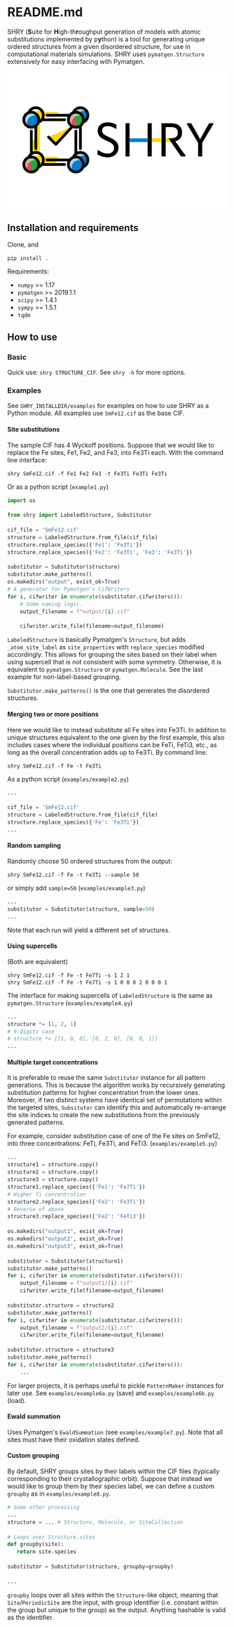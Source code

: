 # README.md

SHRY (**S**uite for **H**igh-th**r**oughput generation of models
with atomic substitutions implemented by p**y**thon)
is a tool for generating unique ordered structures
from a given disordered structure,
for use in computational materials simulations.
SHRY uses `pymatgen.Structure` extensively
for easy interfacing with Pymatgen.

![logo](logo/logo.jpg?raw=true "logo")

## Installation and requirements

Clone, and

```console
pip install .
```

Requirements:

- `numpy` >= 1.17
- `pymatgen` >= 2019.1.1
- `scipy` >= 1.4.1
- `sympy` >= 1.5.1
- `tqdm`

## How to use

### Basic

Quick use: `shry STRUCTURE_CIF`.
See `shry -h` for more options.

### Examples

See `SHRY_INSTALLDIR/examples` for examples
on how to use SHRY as a Python module.
All examples use `SmFe12.cif` as the base CIF.

#### Site substitutions

The sample CIF has 4 Wyckoff positions.
Suppose that we would like to replace
the Fe sites, Fe1, Fe2, and Fe3, into Fe3Ti each.
With the command line interface:

```console
shry SmFe12.cif -f Fe1 Fe2 Fe3 -t Fe3Ti Fe3Ti Fe3Ti
```

Or as a python script (`example1.py`)

```python
import os

from shry import LabeledStructure, Substitutor

cif_file = 'SmFe12.cif'
structure = LabeledStructure.from_file(cif_file)
structure.replace_species({'Fe1': 'Fe3Ti'})
structure.replace_species({'Fe2': 'Fe3Ti', 'Fe3': 'Fe3Ti'})

substitutor = Substitutor(structure)
substitutor.make_patterns()
os.makedirs("output", exist_ok=True)
# A generator for Pymatgen's CifWriters
for i, cifwriter in enumerate(substitutor.cifwriters()):
    # Some naming logic.
    output_filename = f"output/{i}.cif"

    cifwriter.write_file(filename=output_filename)

```

`LabeledStructure` is basically Pymatgen's `Structure`,
but adds `_atom_site_label` as `site_properties`
with `replace_species` modified accordingly.
This allows for grouping the sites based on their label
when using supercell that is not consistent with some symmetry.
Otherwise, it is equivalent to `pymatgen.Structure` or `pymatgen.Molecule`.
See the last example for non-label-based grouping.

`Substitutor.make_patterns()` is the one that generates
the disordered structures.

#### Merging two or more positions

Here we would like to instead substitute all Fe sites into Fe3Ti.
In addition to unique structures equivalent to the one
given by the first example, this also includes cases
where the individual positions can be FeTi, FeTi3, etc.,
as long as the overall concentration adds up to Fe3Ti.
By command line:

```console
shry SmFe12.cif -f Fe -t Fe3Ti
```

As a python script (`examples/example2.py`)

```python
...

cif_file = 'SmFe12.cif'
structure = LabeledStructure.from_file(cif_file)
structure.replace_species({'Fe': 'Fe3Ti'})
...
```

#### Random sampling

Randomly choose 50 ordered structures from the output:

```console
shry SmFe12.cif -f Fe -t Fe3Ti --sample 50
```

or simply add `sample=50` (`examples/example3.py`)

```python
...
substitutor = Substitutor(structure, sample=50)
...
```

Note that each run will yield a different set of structures.

#### Using supercells

(Both are equivalent)

```console
shry SmFe12.cif -f Fe -t Fe7Ti -s 1 2 1
shry SmFe12.cif -f Fe -t Fe7Ti -s 1 0 0 0 2 0 0 0 1
```

The interface for making supercells of `LabeledStructure`
is the same as `pymatgen.Structure` (`examples/example4.py`)

```python
...
structure *= [1, 2, 1]
# 9-digits case
# structure *= [[1, 0, 0], [0, 2, 0], [0, 0, 1]]
...
```

#### Multiple target concentrations

It is preferable to reuse the same `Substitutor`
instance for all pattern generations.
This is because the algorithm works by recursively generating
substitution patterns for higher concentration from the lower ones.
Moreover, if two distinct systems have identical set of
permutations within the targeted sites, `Subsitutor`
can identify this and automatically re-arrange the site indices
to create the new substitutions from the previously generated patterns.

For example, consider substitution case of one of the Fe
sites on SmFe12, into three concentrations: FeTi, Fe3Ti, and FeTi3.
(`examples/example5.py`)

```python
...
structure1 = structure.copy()
structure2 = structure.copy()
structure3 = structure.copy()
structure1.replace_species({'Fe1': 'Fe7Ti'})
# Higher Ti concentration
structure2.replace_species({'Fe2': 'Fe3Ti'})
# Reverse of above
structure3.replace_species({'Fe2': 'FeTi3'})

os.makedirs("output1", exist_ok=True)
os.makedirs("output2", exist_ok=True)
os.makedirs("output3", exist_ok=True)

substitutor = Substitutor(structure1)
substitutor.make_patterns()
for i, cifwriter in enumerate(substitutor.cifwriters()):
    output_filename = f"output1/{i}.cif"
    cifwriter.write_file(filename=output_filename)

substitutor.structure = structure2
substitutor.make_patterns()
for i, cifwriter in enumerate(substitutor.cifwriters()):
    output_filename = f"output2/{i}.cif"
    cifwriter.write_file(filename=output_filename)

substitutor.structure = structure3
substitutor.make_patterns()
for i, cifwriter in enumerate(substitutor.cifwriters()):
    ...
```

For larger projects, it is perhaps useful to pickle
`PatternMaker` instances for later use.
See `examples/example6a.py` (save) and `examples/example6b.py` (load).

#### Ewald summation

Uses Pymatgen's `EwaldSummation` (see `examples/example7.py`).
Note that all sites must have their oxidation states defined.

#### Custom grouping

By default, SHRY groups sites by their labels within the CIF files
(typically corresponding to their crystallographic orbit).
Suppose that instead we would like to group them by their species label,
we can define a custom `groupby` as in `examples/example8.py`.

```python
# Some other processing
...
structure = ... # Structure, Molecule, or SiteCollection

# Loops over Structure.sites
def groupby(site):
   return site.species

substitutor = Substitutor(structure, groupby=groupby)

...
```

`groupby` loops over all sites within the `Structure`-like object,
meaning that `Site`/`PeriodicSite` are the input,
with group identifier (i.e. constant within the group but unique
to the group) as the output.
Anything hashable is valid as the identifier.
